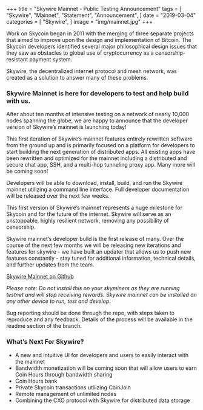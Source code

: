 +++
title = "Skywire Mainnet - Public Testing Announcement"
tags = [
    "Skywire",
    "Mainnet",
    "Statement",
    "Announcement",
]
date = "2019-03-04"
categories = [
    "Skywire",
]
image = "img/mainnet.jpg"
+++

Work on Skycoin began in 2011 with the merging of three separate projects that aimed to improve upon the design and implementation of Bitcoin. The Skycoin developers identified several major philosophical design issues that they saw as obstacles to global use of cryptocurrency as a censorship-resistant payment system.

Skywire, the decentralized internet protocol and mesh network, was created as a solution to answer many of these problems.

### Skywire Mainnet is here for developers to test and help build with us.

After about ten months of intensive testing on a network of nearly 10,000 nodes spanning the globe, we are happy to announce that the developer version of Skywire’s mainnet is launching today!

This first iteration of Skywire’s mainnet features entirely rewritten software from the ground up and is primarily focused on a platform for developers to start building the next generation of distributed apps. All existing apps have been rewritten and optimized for the mainnet including a distributed and secure chat app, SSH, and a multi-hop tunneling proxy app. Many more will be coming soon!

Developers will be able to download, install, build, and run the Skywire mainnet utilizing a command line interface. Full developer documentation will be released over the next few weeks.

This first version of Skywire’s mainnet represents a huge milestone for Skycoin and for the future of the internet. Skywire will serve as an unstoppable, highly resilient network, removing any possibility of censorship.

Skywire mainnet’s developer build is the first release of many. Over the course of the next few months we will be releasing new iterations and features for skywire - we have built an updater that allows us to push new features constantly - stay tuned for additional information, technical details, and further updates from the team.

[Skywire Mainnet on Github](https://github.com/skycoin/skywire/tree/mainnet)

*Please note: Do not install this on your skyminers as they are running testnet and will stop receiving rewards. Skywire mainnet can be installed on any other device to run, test and develop.*

Bug reporting should be done through the repo, with steps taken to reproduce and any feedback. Details of the process will be available in the readme section of the branch.



### What’s Next For Skywire?

* A new and intuitive UI for developers and users to easily interact with the mainnet
* Bandwidth monetization will be coming soon that will allow users to earn Coin Hours through bandwidth sharing
* Coin Hours bank
* Private Skycoin transactions utilizing CoinJoin
* Remote management of unlimited nodes
* Combining the CXO protocol with Skywire for distributed data storage



